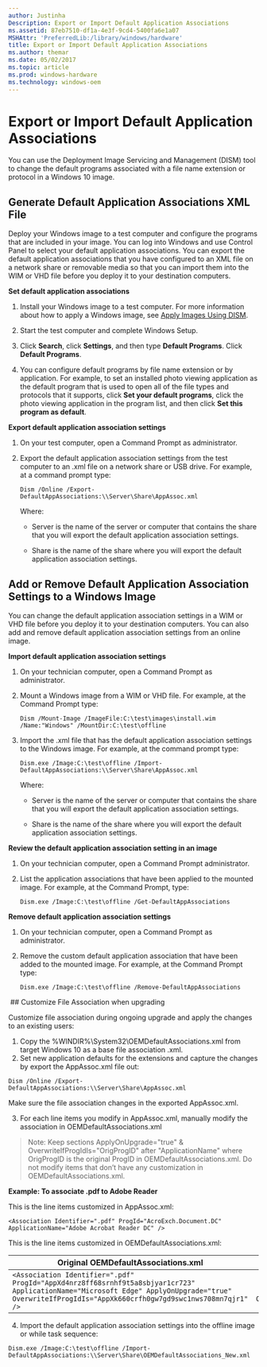 ```yaml
---
author: Justinha
Description: Export or Import Default Application Associations
ms.assetid: 87eb7510-df1a-4e3f-9cd4-5400fa6e1a07
MSHAttr: 'PreferredLib:/library/windows/hardware'
title: Export or Import Default Application Associations
ms.author: themar
ms.date: 05/02/2017
ms.topic: article
ms.prod: windows-hardware
ms.technology: windows-oem
---
```


# Export or Import Default Application Associations


You can use the Deployment Image Servicing and Management (DISM) tool to change the default programs associated with a file name extension or protocol in a Windows 10 image.

## <span id="Generate_Default_Application_Associations_XML_File"></span><span id="generate_default_application_associations_xml_file"></span><span id="GENERATE_DEFAULT_APPLICATION_ASSOCIATIONS_XML_FILE"></span>Generate Default Application Associations XML File


Deploy your Windows image to a test computer and configure the programs that are included in your image. You can log into Windows and use Control Panel to select your default application associations. You can export the default application associations that you have configured to an XML file on a network share or removable media so that you can import them into the WIM or VHD file before you deploy it to your destination computers.

**Set default application associations**

1.  Install your Windows image to a test computer. For more information about how to apply a Windows image, see [Apply Images Using DISM](apply-images-using-dism.md).

2.  Start the test computer and complete Windows Setup.

3.  Click **Search**, click **Settings**, and then type **Default Programs**. Click **Default Programs**.

4.  You can configure default programs by file name extension or by application. For example, to set an installed photo viewing application as the default program that is used to open all of the file types and protocols that it supports, click **Set your default programs**, click the photo viewing application in the program list, and then click **Set this program as default**.

**Export default application association settings**

1.  On your test computer, open a Command Prompt as administrator. 

2.  Export the default application association settings from the test computer to an .xml file on a network share or USB drive. For example, at a command prompt type:

    ```
    Dism /Online /Export-DefaultAppAssociations:\\Server\Share\AppAssoc.xml
    ```

    Where:

    -   Server is the name of the server or computer that contains the share that you will export the default application association settings.

    -   Share is the name of the share where you will export the default application association settings.

## <span id="Add_or_Remove_Default_Application_Association_Settings_to_a_Windows_Image"></span><span id="add_or_remove_default_application_association_settings_to_a_windows_image"></span><span id="ADD_OR_REMOVE_DEFAULT_APPLICATION_ASSOCIATION_SETTINGS_TO_A_WINDOWS_IMAGE"></span>Add or Remove Default Application Association Settings to a Windows Image


You can change the default application association settings in a WIM or VHD file before you deploy it to your destination computers. You can also add and remove default application association settings from an online image.

**Import default application association settings**

1.  On your technician computer, open a Command Prompt as administrator.

2.  Mount a Windows image from a WIM or VHD file. For example, at the Command Prompt type:

    ```
    Dism /Mount-Image /ImageFile:C:\test\images\install.wim /Name:"Windows" /MountDir:C:\test\offline
    ```

3.  Import the .xml file that has the default application association settings to the Windows image. For example, at the command prompt type:

    ```
    Dism.exe /Image:C:\test\offline /Import-DefaultAppAssociations:\\Server\Share\AppAssoc.xml
    ```

    Where:

    -   Server is the name of the server or computer that contains the share that you will export the default application association settings.

    -   Share is the name of the share where you will export the default application association settings.

**Review the default application association setting in an image**

1.  On your technician computer, open a Command Prompt administrator.

2.  List the application associations that have been applied to the mounted image. For example, at the Command Prompt, type:

    ```
    Dism.exe /Image:C:\test\offline /Get-DefaultAppAssociations
    ```

**Remove default application association settings**

1.  On your technician computer, open a Command Prompt as administrator.

2.  Remove the custom default application association that have been added to the mounted image. For example, at the Command Prompt type:

    ```
    Dism.exe /Image:C:\test\offline /Remove-DefaultAppAssociations
    ```

 ## <span id="Customize File Association when upgrading"></span><span id="Customize File Association when upgrading"></span><span id="Customize File Association when upgrading"></span>Customize File Association when upgrading

Customize file association during ongoing upgrade and apply the changes to an existing users:

1. Copy the %WINDIR%\System32\OEMDefaultAssociations.xml from target Windows 10 as a base file association .xml.
2. Set new application defaults for the extensions and capture the changes by export the AppAssoc.xml file out:
```
Dism /Online /Export-DefaultAppAssociations:\\Server\Share\AppAssoc.xml
```
Make sure the file association changes in the exported AppAssoc.xml.

3. For each line items you modify in AppAssoc.xml, manually modify the association in OEMDefaultAssociations.xml
 
> Note: Keep sections ApplyOnUpgrade="true" & OverwriteIfProgIdIs="OrigProgID" after "ApplicationName" where OrigProgID is the original ProgID in OEMDefaultAssociations.xml. Do not modify items that don’t have any customization in OEMDefaultAssociations.xml.

**Example: To associate .pdf to Adobe Reader**

This is the line items customized in AppAssoc.xml:

```
<Association Identifier=".pdf" ProgId="AcroExch.Document.DC" ApplicationName="Adobe Acrobat Reader DC" />
```

This is the line items customized in OEMDefaultAssociations.xml:

| Original OEMDefaultAssociations.xml        | Modified OEMDefaultAssociations_New.xml           |
| ------------- |:-------------:| 
|```<Association Identifier=".pdf" ProgId="AppXd4nrz8ff68srnhf9t5a8sbjyar1cr723" ApplicationName="Microsoft Edge" ApplyOnUpgrade="true" OverwriteIfProgIdIs="AppXk660crfh0gw7gd9swc1nws708mn7qjr1" />```     | ```<Association Identifier=".pdf" ProgId="AcroExch.Document.DC" ApplicationName="Adobe Acrobat Reader DC" ApplyOnUpgrade="true" OverwriteIfProgIdIs="AppXd4nrz8ff68srnhf9t5a8sbjyar1cr723" />``` | 


4. Import the default application association settings into the offline image or while task sequence:
```
Dism.exe /Image:C:\test\offline /Import-DefaultAppAssociations:\\Server\Share\OEMDefaultAssociations_New.xml
```


 





